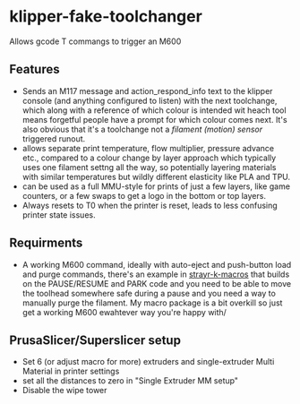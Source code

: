 # klipper-fake-toolchanger
Allows gcode T commangs to trigger an M600
## Features
* Sends an M117 message and action_respond_info text to the klipper console (and anything configured to listen) with the next toolchange, which along with a reference of which colour is intended wit heach tool means forgetful people have a prompt for which colour comes next. It's also obvious that it's a toolchange not a _filament (motion) sensor_ triggered runout. 
* allows separate print temperature, flow multiplier, pressure advance etc., compared to a colour change by layer approach which typically uses one filament settng all the way, so potentially layering materials with similar temperatures but wildly different elasticity like PLA and TPU.
* can be used as a full MMU-style for prints of just a few layers, like game counters, or a few swaps to get a logo in the bottom or top layers.
* Always resets to T0 when the printer is reset, leads to less confusing printer state issues.

## Requirments
* A working M600 command, ideally with auto-eject and push-button load and purge commands, there's an example in [strayr-k-macros](https://github.com/strayr/strayr-k-macros) that builds on the PAUSE/RESUME and PARK code and you need to be able to move the toolhead somewhere safe during a pause and you need a way to manually purge the filament. My macro package is a bit overkill so just get a working M600 ewahtever way you're happy with/
## PrusaSlicer/Superslicer setup
* Set 6 (or adjust macro for more) extruders and single-extruder Multi Material in printer settings
* set all the distances to zero in "Single Extruder MM setup"
* Disable the wipe tower

